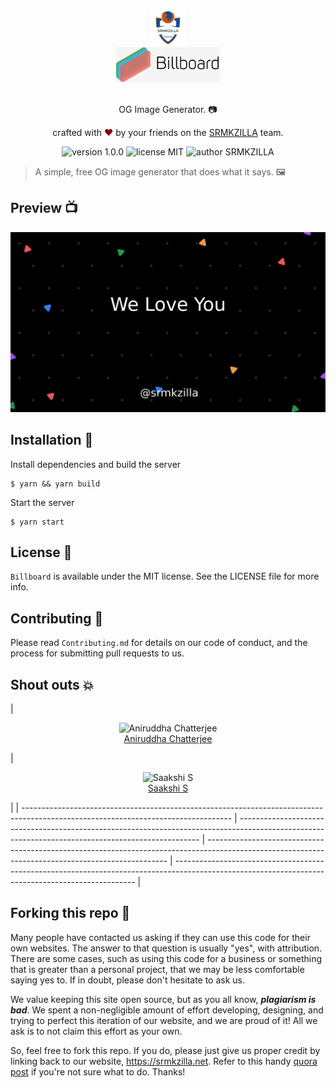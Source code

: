<div align="center">
  <img alt="SRMKZILLA Logo" src="docs/srmkzilla_logo.png" height="56" />
</div>
<div align="center">
  <img alt="kzilla-xyz Logo" src="docs/billboard_logo.png" height="56" />
</div>

<br>
<p align="center">
OG Image Generator. 📷
</p>
<p align="center">
crafted with <span style="color: #8b0000;">&hearts;</span> by your friends on the <a href="https://srmkzilla.net">SRMKZILLA</a> team.
</p>
<p align="center">
    <img src="https://img.shields.io/badge/version-1.0.0-yellowgreen" alt="version 1.0.0"/>
    <img src="https://img.shields.io/badge/license-MIT-brightgreen" alt="license MIT"/>
    <img src="https://img.shields.io/badge/author-SRMKZILLA-orange" alt="author SRMKZILLA"/>
</p>

> A simple, free OG image generator that does what it says. 🖼️

## Preview 📺

<div align="center">
  <img alt="Screenshot" src="docs/screenshot.png" />
</div>

## Installation 🔧

Install dependencies and build the server

```
$ yarn && yarn build
```

Start the server

```
$ yarn start
```

## License 📜

`Billboard` is available under the MIT license. See the LICENSE file for more info.

## Contributing 🤝

Please read `Contributing.md` for details on our code of conduct, and the process for submitting pull requests to us.

## Shout outs 💥

| <p align="center">![Aniruddha Chatterjee](https://github.com/ruddha2001.png?size=128)<br>[Aniruddha Chatterjee](https://github.com/ruddha2001)</p> | <p align="center">![Saakshi S](https://github.com/saa27.png?size=128)<br>[Saakshi S](https://github.com/saa27)</p>|
| ---------------------------------------------------------------------------------------------------------------------------------- | -------------------------------------------------------------------------------------------------------------------------------------------------- | -------------------------------------------------------------------------------------------------------------------------------------------------- | -------------------------------------------------------------------------------------------------------------------------------------------------- |


## Forking this repo 🚨

Many people have contacted us asking if they can use this code for their own websites. The answer to that question is usually "yes", with attribution. There are some cases, such as using this code for a business or something that is greater than a personal project, that we may be less comfortable saying yes to. If in doubt, please don't hesitate to ask us.

We value keeping this site open source, but as you all know, _**plagiarism is bad**_. We spent a non-negligible amount of effort developing, designing, and trying to perfect this iteration of our website, and we are proud of it! All we ask is to not claim this effort as your own.

So, feel free to fork this repo. If you do, please just give us proper credit by linking back to our website, https://srmkzilla.net. Refer to this handy [quora post](https://www.quora.com/Is-it-bad-to-copy-other-peoples-code) if you're not sure what to do. Thanks!